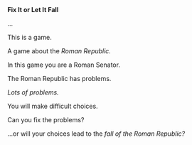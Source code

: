  <body>
	    <head>
			<meta charsets="utf-6">
			<b>Fix It or Let It Fall</b>
			</head>
				    <div>
							<p>...</p>
				      <p> This is a game.<p/>
							<p>A game about the <em>Roman Republic.</em></p>
				      <p> In this game you are a Roman Senator.</p>
				       <p> The Roman Republic has problems.</p>
				       <p> <i>Lots of problems.</i></p>
				       <p> You will make difficult choices.</p>
				        <p>Can you fix the problems?</p></div>
	    <p>...or will your choices lead to the <i>fall of the Roman Republic?</i></p>
    </p>
		</body>
